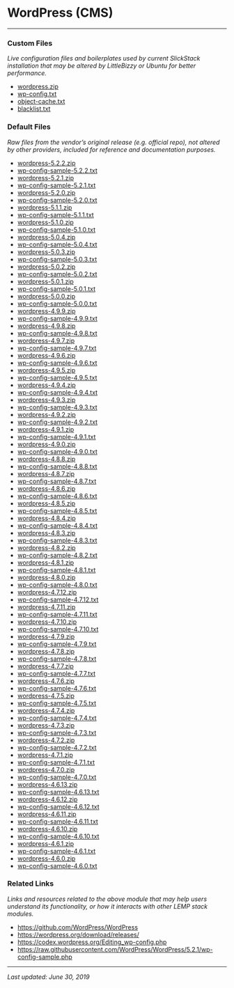 # WordPress (CMS)

----

### Custom Files

*Live configuration files and boilerplates used by current SlickStack installation that may be altered by LittleBizzy or Ubuntu for better performance.*

* <a href="wordpress.zip">wordpress.zip</a>
* <a href="wp-config.txt">wp-config.txt</a>
* <a href="object-cache.txt">object-cache.txt</a>
* <a href="blacklist.txt">blacklist.txt</a>

### Default Files

*Raw files from the vendor’s original release (e.g. official repo), not altered by other providers, included for reference and documentation purposes.*

* <a href="wordpress-5.2.2.zip">wordpress-5.2.2.zip</a>
* <a href="wp-config-sample-5.2.2.txt">wp-config-sample-5.2.2.txt</a>
* <a href="wordpress-5.2.1.zip">wordpress-5.2.1.zip</a>
* <a href="wp-config-sample-5.2.1.txt">wp-config-sample-5.2.1.txt</a>
* <a href="wordpress-5.2.0.zip">wordpress-5.2.0.zip</a>
* <a href="wp-config-sample-5.2.0.txt">wp-config-sample-5.2.0.txt</a>
* <a href="wordpress-5.1.1.zip">wordpress-5.1.1.zip</a>
* <a href="wp-config-sample-5.1.1.txt">wp-config-sample-5.1.1.txt</a>
* <a href="wordpress-5.1.0.zip">wordpress-5.1.0.zip</a>
* <a href="wp-config-sample-5.1.0.txt">wp-config-sample-5.1.0.txt</a>
* <a href="wordpress-5.0.4.zip">wordpress-5.0.4.zip</a>
* <a href="wp-config-sample-5.0.4.txt">wp-config-sample-5.0.4.txt</a>
* <a href="wordpress-5.0.3.zip">wordpress-5.0.3.zip</a>
* <a href="wp-config-sample-5.0.3.txt">wp-config-sample-5.0.3.txt</a>
* <a href="wordpress-5.0.2.zip">wordpress-5.0.2.zip</a>
* <a href="wp-config-sample-5.0.2.txt">wp-config-sample-5.0.2.txt</a>
* <a href="wordpress-5.0.1.zip">wordpress-5.0.1.zip</a>
* <a href="wp-config-sample-5.0.1.txt">wp-config-sample-5.0.1.txt</a>
* <a href="wordpress-5.0.0.zip">wordpress-5.0.0.zip</a>
* <a href="wp-config-sample-5.0.0.txt">wp-config-sample-5.0.0.txt</a>
* <a href="wordpress-4.9.9.zip">wordpress-4.9.9.zip</a>
* <a href="wp-config-sample-4.9.9.txt">wp-config-sample-4.9.9.txt</a>
* <a href="wordpress-4.9.8.zip">wordpress-4.9.8.zip</a>
* <a href="wp-config-sample-4.9.8.txt">wp-config-sample-4.9.8.txt</a>
* <a href="wordpress-4.9.7.zip">wordpress-4.9.7.zip</a>
* <a href="wp-config-sample-4.9.7.txt">wp-config-sample-4.9.7.txt</a>
* <a href="wordpress-4.9.6.zip">wordpress-4.9.6.zip</a>
* <a href="wp-config-sample-4.9.6.txt">wp-config-sample-4.9.6.txt</a>
* <a href="wordpress-4.9.5.zip">wordpress-4.9.5.zip</a>
* <a href="wp-config-sample-4.9.5.txt">wp-config-sample-4.9.5.txt</a>
* <a href="wordpress-4.9.4.zip">wordpress-4.9.4.zip</a>
* <a href="wp-config-sample-4.9.4.txt">wp-config-sample-4.9.4.txt</a>
* <a href="wordpress-4.9.3.zip">wordpress-4.9.3.zip</a>
* <a href="wp-config-sample-4.9.3.txt">wp-config-sample-4.9.3.txt</a>
* <a href="wordpress-4.9.2.zip">wordpress-4.9.2.zip</a>
* <a href="wp-config-sample-4.9.2.txt">wp-config-sample-4.9.2.txt</a>
* <a href="wordpress-4.9.1.zip">wordpress-4.9.1.zip</a>
* <a href="wp-config-sample-4.9.1.txt">wp-config-sample-4.9.1.txt</a>
* <a href="wordpress-4.9.0.zip">wordpress-4.9.0.zip</a>
* <a href="wp-config-sample-4.9.0.txt">wp-config-sample-4.9.0.txt</a>
* <a href="wordpress-4.8.8.zip">wordpress-4.8.8.zip</a>
* <a href="wp-config-sample-4.8.8.txt">wp-config-sample-4.8.8.txt</a>
* <a href="wordpress-4.8.7.zip">wordpress-4.8.7.zip</a>
* <a href="wp-config-sample-4.8.7.txt">wp-config-sample-4.8.7.txt</a>
* <a href="wordpress-4.8.6.zip">wordpress-4.8.6.zip</a>
* <a href="wp-config-sample-4.8.6.txt">wp-config-sample-4.8.6.txt</a>
* <a href="wordpress-4.8.5.zip">wordpress-4.8.5.zip</a>
* <a href="wp-config-sample-4.8.5.txt">wp-config-sample-4.8.5.txt</a>
* <a href="wordpress-4.8.4.zip">wordpress-4.8.4.zip</a>
* <a href="wp-config-sample-4.8.4.txt">wp-config-sample-4.8.4.txt</a>
* <a href="wordpress-4.8.3.zip">wordpress-4.8.3.zip</a>
* <a href="wp-config-sample-4.8.3.txt">wp-config-sample-4.8.3.txt</a>
* <a href="wordpress-4.8.2.zip">wordpress-4.8.2.zip</a>
* <a href="wp-config-sample-4.8.2.txt">wp-config-sample-4.8.2.txt</a>
* <a href="wordpress-4.8.1.zip">wordpress-4.8.1.zip</a>
* <a href="wp-config-sample-4.8.1.txt">wp-config-sample-4.8.1.txt</a>
* <a href="wordpress-4.8.0.zip">wordpress-4.8.0.zip</a>
* <a href="wp-config-sample-4.8.0.txt">wp-config-sample-4.8.0.txt</a>
* <a href="wordpress-4.7.12.zip">wordpress-4.7.12.zip</a>
* <a href="wp-config-sample-4.7.12.txt">wp-config-sample-4.7.12.txt</a>
* <a href="wordpress-4.7.11.zip">wordpress-4.7.11.zip</a>
* <a href="wp-config-sample-4.7.11.txt">wp-config-sample-4.7.11.txt</a>
* <a href="wordpress-4.7.10.zip">wordpress-4.7.10.zip</a>
* <a href="wp-config-sample-4.7.10.txt">wp-config-sample-4.7.10.txt</a>
* <a href="wordpress-4.7.9.zip">wordpress-4.7.9.zip</a>
* <a href="wp-config-sample-4.7.9.txt">wp-config-sample-4.7.9.txt</a>
* <a href="wordpress-4.7.8.zip">wordpress-4.7.8.zip</a>
* <a href="wp-config-sample-4.7.8.txt">wp-config-sample-4.7.8.txt</a>
* <a href="wordpress-4.7.7.zip">wordpress-4.7.7.zip</a>
* <a href="wp-config-sample-4.7.7.txt">wp-config-sample-4.7.7.txt</a>
* <a href="wordpress-4.7.6.zip">wordpress-4.7.6.zip</a>
* <a href="wp-config-sample-4.7.6.txt">wp-config-sample-4.7.6.txt</a>
* <a href="wordpress-4.7.5.zip">wordpress-4.7.5.zip</a>
* <a href="wp-config-sample-4.7.5.txt">wp-config-sample-4.7.5.txt</a>
* <a href="wordpress-4.7.4.zip">wordpress-4.7.4.zip</a>
* <a href="wp-config-sample-4.7.4.txt">wp-config-sample-4.7.4.txt</a>
* <a href="wordpress-4.7.3.zip">wordpress-4.7.3.zip</a>
* <a href="wp-config-sample-4.7.3.txt">wp-config-sample-4.7.3.txt</a>
* <a href="wordpress-4.7.2.zip">wordpress-4.7.2.zip</a>
* <a href="wp-config-sample-4.7.2.txt">wp-config-sample-4.7.2.txt</a>
* <a href="wordpress-4.7.1.zip">wordpress-4.7.1.zip</a>
* <a href="wp-config-sample-4.7.1.txt">wp-config-sample-4.7.1.txt</a>
* <a href="wordpress-4.7.0.zip">wordpress-4.7.0.zip</a>
* <a href="wp-config-sample-4.7.0.txt">wp-config-sample-4.7.0.txt</a>
* <a href="wordpress-4.6.13.zip">wordpress-4.6.13.zip</a>
* <a href="wp-config-sample-4.6.13.txt">wp-config-sample-4.6.13.txt</a>
* <a href="wordpress-4.6.12.zip">wordpress-4.6.12.zip</a>
* <a href="wp-config-sample-4.6.12.txt">wp-config-sample-4.6.12.txt</a>
* <a href="wordpress-4.6.11.zip">wordpress-4.6.11.zip</a>
* <a href="wp-config-sample-4.6.11.txt">wp-config-sample-4.6.11.txt</a>
* <a href="wordpress-4.6.10.zip">wordpress-4.6.10.zip</a>
* <a href="wp-config-sample-4.6.10.txt">wp-config-sample-4.6.10.txt</a>
* <a href="wordpress-4.6.1.zip">wordpress-4.6.1.zip</a>
* <a href="wp-config-sample-4.6.1.txt">wp-config-sample-4.6.1.txt</a>
* <a href="wordpress-4.6.0.zip">wordpress-4.6.0.zip</a>
* <a href="wp-config-sample-4.6.0.txt">wp-config-sample-4.6.0.txt</a>

### Related Links

*Links and resources related to the above module that may help users understand its functionality, or how it interacts with other LEMP stack modules.*

* <a href="https://github.com/WordPress/WordPress">https://github.com/WordPress/WordPress</a>
* <a href="https://wordpress.org/download/releases/">https://wordpress.org/download/releases/</a>
* <a href="https://codex.wordpress.org/Editing_wp-config.php">https://codex.wordpress.org/Editing_wp-config.php</a>
* <a href="https://raw.githubusercontent.com/WordPress/WordPress/5.2.1/wp-config-sample.php">https://raw.githubusercontent.com/WordPress/WordPress/5.2.1/wp-config-sample.php</a>

----

*Last updated: June 30, 2019*
